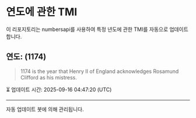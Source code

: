 
# 연도에 관한 TMI

이 리포지토리는 numbersapi를 사용하여 특정 년도에 관한 TMI를 자동으로 업데이트합니다.

## 연도: (1174)
> 1174 is the year that Henry II of England acknowledges Rosamund Clifford as his mistress.

⏳ 업데이트 시간: 2025-09-16 04:47:20 (UTC)

---
자동 업데이트 봇에 의해 관리됩니다.
